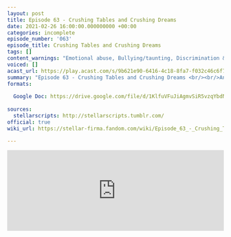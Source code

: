```yaml
---
layout: post
title: Episode 63 - Crushing Tables and Crushing Dreams
date: 2021-02-26 16:00:00.000000000 +00:00
categories: incomplete
episode_number: '063'
episode_title: Crushing Tables and Crushing Dreams
tags: []
content_warnings: "Emotional abuse, Bullying/taunting, Discrimination & prejudice, Snakes & poison, Gaslighting, Discussions of: animal attacks, extinction & environmental collapse, animal cruelty & death, mass death, Mentions of: alcohol, violence, war, death, arson, prison, blood, children in peril, knives"
voiced: []
acast_url: https://play.acast.com/s/9b621e90-6416-4c18-8fa7-f032c46c6f74/c3646a73-58b6-4959-955d-67566f2e5a6c
summary: "Episode 63 - Crushing Tables and Crushing Dreams <br/><br/>Antoinette-Marie of The Happy Earth Zoo is having issues with knowing which of her animals are going to maul or eat visitors to the Zoo, or failing that, how not to be held responsible. <br/><br/>Management Consultants’ advice: Burn down the zoo, disclaimers, hug-chomp Venn diagram, check the face for chompers, sub-Trexel sizing, poison?, lovely eyes, keep-away sticks, out-of-sight pit, have three tables, safety holes everywhere."
formats:
  
  Google Doc: https://drive.google.com/file/d/1KlfuVFuJiAgmvSiR5vzqYbdNgFT7iREy/view
  
sources:
  stellarscripts: http://stellarscripts.tumblr.com/
official: true
wiki_url: https://stellar-firma.fandom.com/wiki/Episode_63_-_Crushing_Tables_and_Crushing_Dreams

---
```


<iframe title="Embed Player" width="100%" height="188px" src="https://embed.acast.com/9b621e90-6416-4c18-8fa7-f032c46c6f74/c3646a73-58b6-4959-955d-67566f2e5a6c" scrolling="no" frameBorder="0" style="border:none;overflow:hidden;"></iframe>
